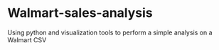 # Walmart-sales-analysis
Using python and visualization tools to perform a simple analysis on a Walmart CSV
